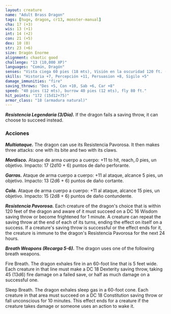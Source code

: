 ```yaml
---
layout: creature
name: "Adult Brass Dragon"
tags: [huge, dragon, cr13, monster-manual]
cha: 17 (+3)
wis: 13 (+1)
int: 14 (+2)
con: 21 (+5)
dex: 10 (0)
str: 23 (+6)
size: Dragón Enorme
alignment: chaotic good
challenge: "13 (10,000 XP)"
languages: "Común, Dragón"
senses: "Vista ciega 60 pies (18 mts), Visión en la oscuridad 120 ft. (36 mts)"
skills: "Historia +7, Percepción +11, Persuasion +8, Sigilo +5"
damage_immunities: "fire"
saving_throws: "Des +5, Con +10, Sab +6, Car +8"
speed: "40 pies (12 mts), burrow 40 pies (12 mts), fly 80 ft."
hit_points: "172 (15d12+75)"
armor_class: "18 (armadura natural)"
---
```


***Resistencia Legendaria (3/Día).*** If the dragon fails a saving throw, it can choose to succeed instead.

### Acciones

***Multiataque.*** The dragon can use its Resistencia Pavorosa. It then makes three attacks: one with its bite and two with its claws.

***Mordisco.*** Ataque de arma cuerpo a cuerpo: +11 to hit, reach,.0 pies, un objetivo. Impacto: 17 (2d10 + 6) puntos de daño perforante.

***Garras.*** Ataque de arma cuerpo a cuerpo: +11 al ataque, alcance 5 pies, un objetivo. Impacto: 13 (2d6 + 6) puntos de daño cortante.

***Cola.*** Ataque de arma cuerpo a cuerpo: +11 al ataque, alcance 15 pies, un objetivo. Impacto: 15 (2d8 + 6) puntos de daño contundente.

***Resistencia Pavorosa.*** Each creature of the dragon's choice that is within 120 feet of the dragon and aware of it must succeed on a DC 16 Wisdom saving throw or become frightened for 1 minute. A creature can repeat the saving throw at the end of each of its turns, ending the effect on itself on a success. If a creature's saving throw is successful or the effect ends for it, the creature is immune to the dragon's Resistencia Pavorosa for the next 24 hours.

***Breath Weapons (Recarga 5-6).*** The dragon uses one of the following breath weapons.

Fire Breath. The dragon exhales fire in an 60-foot line that is 5 feet wide. Each creature in that line must make a DC 18 Dexterity saving throw, taking 45 (13d6) fire damage on a failed save, or half as much damage on a successful one.

Sleep Breath. The dragon exhales sleep gas in a 60-foot cone. Each creature in that area must succeed on a DC 18 Constitution saving throw or fall unconscious for 10 minutes. This effect ends for a creature if the creature takes damage or someone uses an action to wake it.